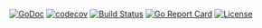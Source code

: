 [![GoDoc](https://godoc.org/github.com/mickep76/cmp?status.svg)](https://godoc.org/github.com/mickep76/cmp)
[![codecov](https://codecov.io/gh/mickep76/cmp/branch/master/graph/badge.svg)](https://codecov.io/gh/mickep76/cmp)
[![Build Status](https://travis-ci.org/mickep76/cmp.svg?branch=master)](https://travis-ci.org/mickep76/cmp)
[![Go Report Card](https://goreportcard.com/badge/github.com/mickep76/cmp)](https://goreportcard.com/report/github.com/mickep76/cmp)
[![License](https://img.shields.io/badge/License-Apache%202.0-blue.svg)](https://github.com/mickep76/mlfmt/blob/master/LICENSE)
